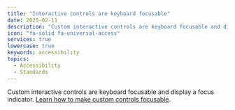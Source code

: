 ```yaml
---
title: "Interactive controls are keyboard focusable"
date: 2025-02-11
description: "Custom interactive controls are keyboard focusable and display a focus indicator. "
icon: "fa-solid fa-universal-access"
services: true
lowercase: true
keywords: accessibility
topics:
  - Accessibility
  - Standards
---
```


Custom interactive controls are keyboard focusable and display a focus indicator. [Learn how to make custom controls focusable](https://developer.chrome.com/docs/lighthouse/accessibility/focusable-controls/).